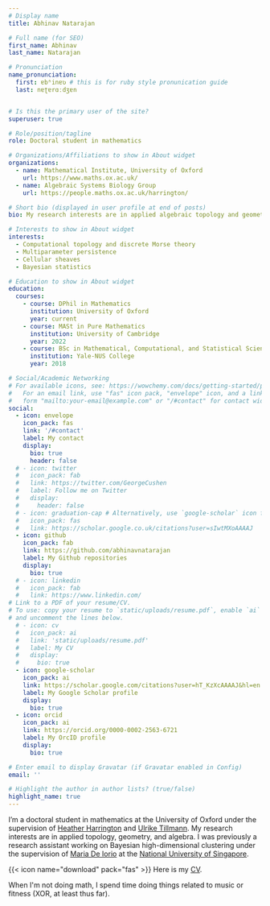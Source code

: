 ```yaml
---
# Display name
title: Abhinav Natarajan

# Full name (for SEO)
first_name: Abhinav
last_name: Natarajan

# Pronunciation
name_pronunciation: 
  first: ɐbʱinɐʋ # this is for ruby style pronunication guide
  last: nɐʈɐrɑːdʒɐn


# Is this the primary user of the site?
superuser: true

# Role/position/tagline
role: Doctoral student in mathematics

# Organizations/Affiliations to show in About widget
organizations:
  - name: Mathematical Institute, University of Oxford
    url: https://www.maths.ox.ac.uk/
  - name: Algebraic Systems Biology Group
    url: https://people.maths.ox.ac.uk/harrington/

# Short bio (displayed in user profile at end of posts)
bio: My research interests are in applied algebraic topology and geometry, statistics, and machine learning.

# Interests to show in About widget
interests:
  - Computational topology and discrete Morse theory
  - Multiparameter persistence
  - Cellular sheaves
  - Bayesian statistics

# Education to show in About widget
education:
  courses:
    - course: DPhil in Mathematics
      institution: University of Oxford
      year: current
    - course: MASt in Pure Mathematics
      institution: University of Cambridge
      year: 2022
    - course: BSc in Mathematical, Computational, and Statistical Sciences
      institution: Yale-NUS College
      year: 2018

# Social/Academic Networking
# For available icons, see: https://wowchemy.com/docs/getting-started/page-builder/#icons
#   For an email link, use "fas" icon pack, "envelope" icon, and a link in the
#   form "mailto:your-email@example.com" or "/#contact" for contact widget.
social:
  - icon: envelope
    icon_pack: fas
    link: '/#contact'
    label: My contact
    display:
      bio: true
      header: false
  # - icon: twitter
  #   icon_pack: fab
  #   link: https://twitter.com/GeorgeCushen
  #   label: Follow me on Twitter
  #   display:
  #     header: false
  # - icon: graduation-cap # Alternatively, use `google-scholar` icon from `ai` icon pack
  #   icon_pack: fas
  #   link: https://scholar.google.co.uk/citations?user=sIwtMXoAAAAJ
  - icon: github
    icon_pack: fab
    link: https://github.com/abhinavnatarajan
    label: My Github repositories
    display:
      bio: true
  # - icon: linkedin
  #   icon_pack: fab
  #   link: https://www.linkedin.com/
# Link to a PDF of your resume/CV.
# To use: copy your resume to `static/uploads/resume.pdf`, enable `ai` icons in `params.yaml`,
# and uncomment the lines below.
  # - icon: cv
  #   icon_pack: ai
  #   link: 'static/uploads/resume.pdf'
  #   label: My CV
  #   display:
  #     bio: true
  - icon: google-scholar
    icon_pack: ai
    link: https://scholar.google.com/citations?user=hT_KzXcAAAAJ&hl=en
    label: My Google Scholar profile
    display:
      bio: true
  - icon: orcid
    icon_pack: ai
    link: https://orcid.org/0000-0002-2563-6721
    label: My OrcID profile
    display:
      bio: true

# Enter email to display Gravatar (if Gravatar enabled in Config)
email: ''

# Highlight the author in author lists? (true/false)
highlight_name: true
---
```


I’m a doctoral student in mathematics at the University of Oxford under the supervision of [Heather Harrington](https://www.maths.ox.ac.uk/people/heather.harrington) and [Ulrike Tillmann](https://people.maths.ox.ac.uk/tillmann/). My research interests are in applied topology, geometry, and algebra. I was previously a research assistant working on Bayesian high-dimensional clustering under the supervision of [Maria De Iorio](https://mariadeiorio.com) at the [National University of Singapore](https://nus.edu.sg). 

{{< icon name="download" pack="fas" >}} Here is my [CV](https://www.dropbox.com/s/c4zlfy0wc8gvmb2/CV_Abhinav_Natarajan.pdf?dl=0).

When I'm not doing math, I spend time doing things related to music or fitness (XOR, at least thus far).
